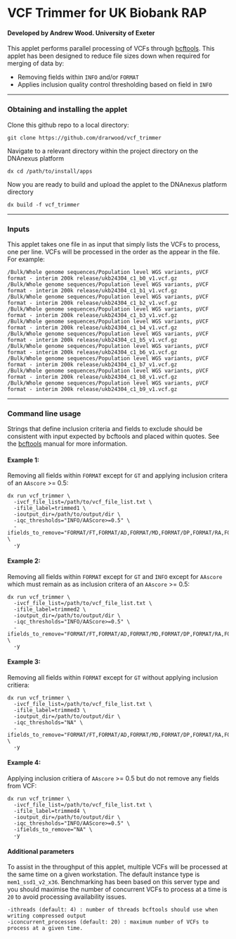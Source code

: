 # VCF Trimmer for UK Biobank RAP
#### Developed by Andrew Wood. University of Exeter

This applet performs parallel processing of VCFs through [bcftools](https://samtools.github.io/bcftools/bcftools.html). This applet has been designed to reduce file sizes down when required for merging of data by:
* Removing fields within `INFO` and/or `FORMAT`
* Applies inclusion quality control thresholding based on field in `INFO`

---
### Obtaining and installing the applet
Clone this github repo to a local directory:
```
git clone https://github.com/drarwood/vcf_trimmer
```
Navigate to a relevant directory within the project directory on the DNAnexus platform
```
dx cd /path/to/install/apps
```
Now you are ready to build and upload the applet to the DNAnexus platform directory
```
dx build -f vcf_trimmer
```
---
### Inputs
This applet takes one file in as input that simply lists the VCFs to process, one per line. VCFs will be processed in the order as the appear in the file. For example:
```
/Bulk/Whole genome sequences/Population level WGS variants, pVCF format - interim 200k release/ukb24304_c1_b0_v1.vcf.gz
/Bulk/Whole genome sequences/Population level WGS variants, pVCF format - interim 200k release/ukb24304_c1_b1_v1.vcf.gz
/Bulk/Whole genome sequences/Population level WGS variants, pVCF format - interim 200k release/ukb24304_c1_b2_v1.vcf.gz
/Bulk/Whole genome sequences/Population level WGS variants, pVCF format - interim 200k release/ukb24304_c1_b3_v1.vcf.gz
/Bulk/Whole genome sequences/Population level WGS variants, pVCF format - interim 200k release/ukb24304_c1_b4_v1.vcf.gz
/Bulk/Whole genome sequences/Population level WGS variants, pVCF format - interim 200k release/ukb24304_c1_b5_v1.vcf.gz
/Bulk/Whole genome sequences/Population level WGS variants, pVCF format - interim 200k release/ukb24304_c1_b6_v1.vcf.gz
/Bulk/Whole genome sequences/Population level WGS variants, pVCF format - interim 200k release/ukb24304_c1_b7_v1.vcf.gz
/Bulk/Whole genome sequences/Population level WGS variants, pVCF format - interim 200k release/ukb24304_c1_b8_v1.vcf.gz
/Bulk/Whole genome sequences/Population level WGS variants, pVCF format - interim 200k release/ukb24304_c1_b9_v1.vcf.gz
```
---
### Command line usage

Strings that define inclusion criteria and fields to exclude should be consistent with input expected by bcftools and placed within quotes. See the [bcftools](https://samtools.github.io/bcftools/bcftools.html) manual for more information.

#### Example 1:
Removing all fields within `FORMAT` except for `GT` and applying inclusion critera of an `AAscore` >= 0.5:

```
dx run vcf_trimmer \
  -ivcf_file_list=/path/to/vcf_file_list.txt \
  -ifile_label=trimmed1 \
  -ioutput_dir=/path/to/output/dir \
  -iqc_thresholds="INFO/AAScore>=0.5" \
  -ifields_to_remove="FORMAT/FT,FORMAT/AD,FORMAT/MD,FORMAT/DP,FORMAT/RA,FORMAT/PP,FORMAT/GQ,FORMAT/PL" \
  -y
```

#### Example 2:
Removing all fields within `FORMAT` except for `GT` and `INFO` except for `AAscore` which must remain as as inclusion critera of an `AAscore` >= 0.5:

```
dx run vcf_trimmer \
  -ivcf_file_list=/path/to/vcf_file_list.txt \
  -ifile_label=trimmed2 \
  -ioutput_dir=/path/to/output/dir \
  -iqc_thresholds="INFO/AAScore>=0.5" \
  -ifields_to_remove="FORMAT/FT,FORMAT/AD,FORMAT/MD,FORMAT/DP,FORMAT/RA,FORMAT/PP,FORMAT/GQ,FORMAT/PL,INFO/ABHet,INFO/ABHom,INFO/ABHetMulti,INFO/ABHomMulti,INFO/AC,INFO/AF,INFO/AN,INFO/CR,INFO/CRal,INFO/CRalt,INFO/END,INFO/FEATURE,INFO/GT_ANTI_HAPLOTYPE,INFO/GT_HAPLOTYPE,INFO/GT_ID,INFO/HOMSEQ,INFO/INV3,INFO/INV5,INFO/LEFT_SVINSSEQ,INFO/LOGF,INFO/MaxAAS,INFO/MaxAASR,INFO/MaxAltPP,INFO/MMal,INFO/MMalt,INFO/MQ,INFO/MQalt,INFO/MQSal,INFO/MQsquared,INFO/NCLUSTERS,INFO/NGT,INFO/NHet,INFO/NHomRef,INFO/NHomAlt,INFO/NUM_MERGED_SVS,INFO/OLD_VARIANT_ID,INFO/ORSTART,INFO/OREND,INFO/QD,INFO/QDalt,INFO/PASS_AC,INFO/PASS_AN,INFO/PASS_ratio,INFO/RefLen,INFO/RELATED_SV_ID,INFO/RIGHT_SVINSSEQ,INFO/SB,INFO/SBAlt,INFO/SBF,INFO/SBF1,INFO/SBF2,INFO/SBR,INFO/SBR1,INFO/SBR2,INFO/SDal,INFO/SDalt,INFO/SEQ,INFO/SeqDepth,INFO/SV_ID,INFO/SVINSSEQ,INFO/SVLEN,INFO/SVMODEL,INFO/SVSIZE,INFO/SVTYPE,INFO/VarType" \
  -y
```

#### Example 3:
Removing all fields within `FORMAT` except for `GT` without applying inclusion critiera:
```
dx run vcf_trimmer \
  -ivcf_file_list=/path/to/vcf_file_list.txt \
  -ifile_label=trimmed3 \
  -ioutput_dir=/path/to/output/dir \
  -iqc_thresholds="NA" \
  -ifields_to_remove="FORMAT/FT,FORMAT/AD,FORMAT/MD,FORMAT/DP,FORMAT/RA,FORMAT/PP,FORMAT/GQ,FORMAT/PL" \
  -y
```

#### Example 4:
Applying inclusion critiera of `AAscore` >= 0.5 but do not remove any fields from VCF:
```
dx run vcf_trimmer \
  -ivcf_file_list=/path/to/vcf_file_list.txt \
  -ifile_label=trimmed4 \
  -ioutput_dir=/path/to/output/dir \
  -iqc_thresholds="INFO/AAScore>=0.5" \
  -ifields_to_remove="NA" \
  -y
```
#### Additional parameters
To assist in the throughput of this applet, multiple VCFs will be processed at the same time on a given workstation. The default instance type is `mem1_ssd1_v2_x36`. Benchmarking has been based on this server type and you should maximise the number of concurrent VCFs to process at a time is `20` to avoid processing availability issues.
```
-ithreads (default: 4) : number of threads bcftools should use when writing compressed output
-iconcurrent_processes (default: 20) : maximum number of VCFs to process at a given time.
```

